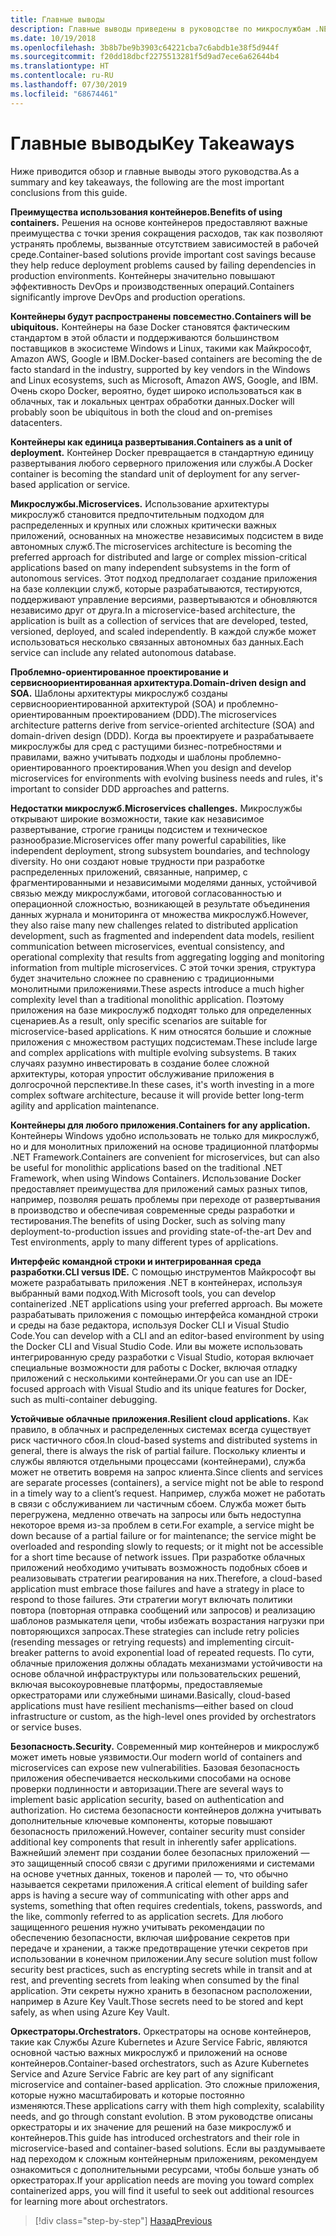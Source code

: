 ```yaml
---
title: Главные выводы
description: Главные выводы приведены в руководстве по микрослужбам .NET, где описана архитектура контейнерных приложений .NET. Там вы можете ознакомиться с общими проблемами, связанными с использованием архитектуры микрослужб, включая преимущества и недостатки, шаблоны проектирования и разработки DDD, а также вопросы обеспечения устойчивости, безопасности и использования оркестраторов.
ms.date: 10/19/2018
ms.openlocfilehash: 3b8b7be9b3903c64221cba7c6abdb1e38f5d944f
ms.sourcegitcommit: f20dd18dbcf2275513281f5d9ad7ece6a62644b4
ms.translationtype: HT
ms.contentlocale: ru-RU
ms.lasthandoff: 07/30/2019
ms.locfileid: "68674461"
---
```

# <a name="key-takeaways"></a><span data-ttu-id="35208-103">Главные выводы</span><span class="sxs-lookup"><span data-stu-id="35208-103">Key Takeaways</span></span>

<span data-ttu-id="35208-104">Ниже приводится обзор и главные выводы этого руководства.</span><span class="sxs-lookup"><span data-stu-id="35208-104">As a summary and key takeaways, the following are the most important conclusions from this guide.</span></span>

<span data-ttu-id="35208-105">**Преимущества использования контейнеров.**</span><span class="sxs-lookup"><span data-stu-id="35208-105">**Benefits of using containers.**</span></span> <span data-ttu-id="35208-106">Решения на основе контейнеров предоставляют важные преимущества с точки зрения сокращения расходов, так как позволяют устранять проблемы, вызванные отсутствием зависимостей в рабочей среде.</span><span class="sxs-lookup"><span data-stu-id="35208-106">Container-based solutions provide important cost savings because they help reduce deployment problems caused by failing dependencies in production environments.</span></span> <span data-ttu-id="35208-107">Контейнеры значительно повышают эффективность DevOps и производственных операций.</span><span class="sxs-lookup"><span data-stu-id="35208-107">Containers significantly improve DevOps and production operations.</span></span>

<span data-ttu-id="35208-108">**Контейнеры будут распространены повсеместно.**</span><span class="sxs-lookup"><span data-stu-id="35208-108">**Containers will be ubiquitous.**</span></span> <span data-ttu-id="35208-109">Контейнеры на базе Docker становятся фактическим стандартом в этой области и поддерживаются большинством поставщиков в экосистеме Windows и Linux, такими как Майкрософт, Amazon AWS, Google и IBM.</span><span class="sxs-lookup"><span data-stu-id="35208-109">Docker-based containers are becoming the de facto standard in the industry, supported by key vendors in the Windows and Linux ecosystems, such as Microsoft, Amazon AWS, Google, and IBM.</span></span> <span data-ttu-id="35208-110">Очень скоро Docker, вероятно, будет широко использоваться как в облачных, так и локальных центрах обработки данных.</span><span class="sxs-lookup"><span data-stu-id="35208-110">Docker will probably soon be ubiquitous in both the cloud and on-premises datacenters.</span></span>

<span data-ttu-id="35208-111">**Контейнеры как единица развертывания.**</span><span class="sxs-lookup"><span data-stu-id="35208-111">**Containers as a unit of deployment.**</span></span> <span data-ttu-id="35208-112">Контейнер Docker превращается в стандартную единицу развертывания любого серверного приложения или службы.</span><span class="sxs-lookup"><span data-stu-id="35208-112">A Docker container is becoming the standard unit of deployment for any server-based application or service.</span></span>

<span data-ttu-id="35208-113">**Микрослужбы.**</span><span class="sxs-lookup"><span data-stu-id="35208-113">**Microservices.**</span></span> <span data-ttu-id="35208-114">Использование архитектуры микрослужб становится предпочтительным подходом для распределенных и крупных или сложных критически важных приложений, основанных на множестве независимых подсистем в виде автономных служб.</span><span class="sxs-lookup"><span data-stu-id="35208-114">The microservices architecture is becoming the preferred approach for distributed and large or complex mission-critical applications based on many independent subsystems in the form of autonomous services.</span></span> <span data-ttu-id="35208-115">Этот подход предполагает создание приложения на базе коллекции служб, которые разрабатываются, тестируются, поддерживают управление версиями, развертываются и обновляются независимо друг от друга.</span><span class="sxs-lookup"><span data-stu-id="35208-115">In a microservice-based architecture, the application is built as a collection of services that are developed, tested, versioned, deployed, and scaled independently.</span></span> <span data-ttu-id="35208-116">В каждой службе может использоваться несколько связанных автономных баз данных.</span><span class="sxs-lookup"><span data-stu-id="35208-116">Each service can include any related autonomous database.</span></span>

<span data-ttu-id="35208-117">**Проблемно-ориентированное проектирование и сервисноориентированная архитектура.**</span><span class="sxs-lookup"><span data-stu-id="35208-117">**Domain-driven design and SOA.**</span></span> <span data-ttu-id="35208-118">Шаблоны архитектуры микрослужб созданы сервисноориентированной архитектурой (SOA) и проблемно-ориентированным проектированием (DDD).</span><span class="sxs-lookup"><span data-stu-id="35208-118">The microservices architecture patterns derive from service-oriented architecture (SOA) and domain-driven design (DDD).</span></span> <span data-ttu-id="35208-119">Когда вы проектируете и разрабатываете микрослужбы для сред с растущими бизнес-потребностями и правилами, важно учитывать подходы и шаблоны проблемно-ориентированного проектирования.</span><span class="sxs-lookup"><span data-stu-id="35208-119">When you design and develop microservices for environments with evolving business needs and rules, it's important to consider DDD approaches and patterns.</span></span>

<span data-ttu-id="35208-120">**Недостатки микрослужб.**</span><span class="sxs-lookup"><span data-stu-id="35208-120">**Microservices challenges.**</span></span> <span data-ttu-id="35208-121">Микрослужбы открывают широкие возможности, такие как независимое развертывание, строгие границы подсистем и техническое разнообразие.</span><span class="sxs-lookup"><span data-stu-id="35208-121">Microservices offer many powerful capabilities, like independent deployment, strong subsystem boundaries, and technology diversity.</span></span> <span data-ttu-id="35208-122">Но они создают новые трудности при разработке распределенных приложений, связанные, например, с фрагментированными и независимыми моделями данных, устойчивой связью между микрослужбами, итоговой согласованностью и операционной сложностью, возникающей в результате объединения данных журнала и мониторинга от множества микрослужб.</span><span class="sxs-lookup"><span data-stu-id="35208-122">However, they also raise many new challenges related to distributed application development, such as fragmented and independent data models, resilient communication between microservices, eventual consistency, and operational complexity that results from aggregating logging and monitoring information from multiple microservices.</span></span> <span data-ttu-id="35208-123">С этой точки зрения, структура будет значительно сложнее по сравнению с традиционными монолитными приложениями.</span><span class="sxs-lookup"><span data-stu-id="35208-123">These aspects introduce a much higher complexity level than a traditional monolithic application.</span></span> <span data-ttu-id="35208-124">Поэтому приложения на базе микрослужб подходят только для определенных сценариев.</span><span class="sxs-lookup"><span data-stu-id="35208-124">As a result, only specific scenarios are suitable for microservice-based applications.</span></span> <span data-ttu-id="35208-125">К ним относятся большие и сложные приложения с множеством растущих подсистемам.</span><span class="sxs-lookup"><span data-stu-id="35208-125">These include large and complex applications with multiple evolving subsystems.</span></span> <span data-ttu-id="35208-126">В таких случаях разумно инвестировать в создание более сложной архитектуры, которая упростит обслуживание приложения в долгосрочной перспективе.</span><span class="sxs-lookup"><span data-stu-id="35208-126">In these cases, it's worth investing in a more complex software architecture, because it will provide better long-term agility and application maintenance.</span></span>

<span data-ttu-id="35208-127">**Контейнеры для любого приложения.**</span><span class="sxs-lookup"><span data-stu-id="35208-127">**Containers for any application.**</span></span> <span data-ttu-id="35208-128">Контейнеры Windows удобно использовать не только для микрослужб, но и для монолитных приложений на основе традиционной платформы .NET Framework.</span><span class="sxs-lookup"><span data-stu-id="35208-128">Containers are convenient for microservices, but can also be useful for monolithic applications based on the traditional .NET Framework, when using Windows Containers.</span></span> <span data-ttu-id="35208-129">Использование Docker предоставляет преимущества для приложений самых разных типов, например, позволяя решать проблемы при переходе от развертывания в производство и обеспечивая современные среды разработки и тестирования.</span><span class="sxs-lookup"><span data-stu-id="35208-129">The benefits of using Docker, such as solving many deployment-to-production issues and providing state-of-the-art Dev and Test environments, apply to many different types of applications.</span></span>

<span data-ttu-id="35208-130">**Интерфейс командной строки и интегрированная среда разработки.**</span><span class="sxs-lookup"><span data-stu-id="35208-130">**CLI versus IDE.**</span></span> <span data-ttu-id="35208-131">С помощью инструментов Майкрософт вы можете разрабатывать приложения .NET в контейнерах, используя выбранный вами подход.</span><span class="sxs-lookup"><span data-stu-id="35208-131">With Microsoft tools, you can develop containerized .NET applications using your preferred approach.</span></span> <span data-ttu-id="35208-132">Вы можете разрабатывать приложения с помощью интерфейса командной строки и среды на базе редактора, используя Docker CLI и Visual Studio Code.</span><span class="sxs-lookup"><span data-stu-id="35208-132">You can develop with a CLI and an editor-based environment by using the Docker CLI and Visual Studio Code.</span></span> <span data-ttu-id="35208-133">Или вы можете использовать интегрированную среду разработки с Visual Studio, которая включает специальные возможности для работы с Docker, включая отладку приложений с несколькими контейнерами.</span><span class="sxs-lookup"><span data-stu-id="35208-133">Or you can use an IDE-focused approach with Visual Studio and its unique features for Docker, such as multi-container debugging.</span></span>

<span data-ttu-id="35208-134">**Устойчивые облачные приложения.**</span><span class="sxs-lookup"><span data-stu-id="35208-134">**Resilient cloud applications.**</span></span> <span data-ttu-id="35208-135">Как правило, в облачных и распределенных системах всегда существует риск частичного сбоя.</span><span class="sxs-lookup"><span data-stu-id="35208-135">In cloud-based systems and distributed systems in general, there is always the risk of partial failure.</span></span> <span data-ttu-id="35208-136">Поскольку клиенты и службы являются отдельными процессами (контейнерами), служба может не ответить вовремя на запрос клиента.</span><span class="sxs-lookup"><span data-stu-id="35208-136">Since clients and services are separate processes (containers), a service might not be able to respond in a timely way to a client’s request.</span></span> <span data-ttu-id="35208-137">Например, служба может не работать в связи с обслуживанием ли частичным сбоем. Служба может быть перегружена, медленно отвечать на запросы или быть недоступна некоторое время из-за проблем в сети.</span><span class="sxs-lookup"><span data-stu-id="35208-137">For example, a service might be down because of a partial failure or for maintenance; the service might be overloaded and responding slowly to requests; or it might not be accessible for a short time because of network issues.</span></span> <span data-ttu-id="35208-138">При разработке облачных приложений необходимо учитывать возможность подобных сбоев и реализовывать стратегии реагирования на них.</span><span class="sxs-lookup"><span data-stu-id="35208-138">Therefore, a cloud-based application must embrace those failures and have a strategy in place to respond to those failures.</span></span> <span data-ttu-id="35208-139">Эти стратегии могут включать политики повтора (повторная отправка сообщений или запросов) и реализацию шаблонов размыкателя цепи, чтобы избежать возрастания нагрузки при повторяющихся запросах.</span><span class="sxs-lookup"><span data-stu-id="35208-139">These strategies can include retry policies (resending messages or retrying requests) and implementing circuit-breaker patterns to avoid exponential load of repeated requests.</span></span> <span data-ttu-id="35208-140">По сути, облачные приложения должны обладать механизмами устойчивости на основе облачной инфраструктуры или пользовательских решений, включая высокоуровневые платформы, предоставляемые оркестраторами или служебными шинами.</span><span class="sxs-lookup"><span data-stu-id="35208-140">Basically, cloud-based applications must have resilient mechanisms—either based on cloud infrastructure or custom, as the high-level ones provided by  orchestrators or service buses.</span></span>

<span data-ttu-id="35208-141">**Безопасность.**</span><span class="sxs-lookup"><span data-stu-id="35208-141">**Security.**</span></span> <span data-ttu-id="35208-142">Современный мир контейнеров и микрослужб может иметь новые уязвимости.</span><span class="sxs-lookup"><span data-stu-id="35208-142">Our modern world of containers and microservices can expose new vulnerabilities.</span></span> <span data-ttu-id="35208-143">Базовая безопасность приложения обеспечивается несколькими способами на основе проверки подлинности и авторизации.</span><span class="sxs-lookup"><span data-stu-id="35208-143">There are several ways to implement basic application security, based on authentication and authorization.</span></span> <span data-ttu-id="35208-144">Но система безопасности контейнеров должна учитывать дополнительные ключевые компоненты, которые повышают безопасность приложений.</span><span class="sxs-lookup"><span data-stu-id="35208-144">However, container security must consider additional key components that result in inherently safer applications.</span></span> <span data-ttu-id="35208-145">Важнейший элемент при создании более безопасных приложений — это защищенный способ связи с другими приложениями и системами на основе учетных данных, токенов и паролей — то, что обычно называется секретами приложения.</span><span class="sxs-lookup"><span data-stu-id="35208-145">A critical element of building safer apps is having a secure way of communicating with other apps and systems, something that often requires credentials, tokens, passwords, and the like, commonly referred to as application secrets.</span></span> <span data-ttu-id="35208-146">Для любого защищенного решения нужно учитывать рекомендации по обеспечению безопасности, включая шифрование секретов при передаче и хранении, а также предотвращение утечки секретов при использовании в конечном приложении.</span><span class="sxs-lookup"><span data-stu-id="35208-146">Any secure solution must follow security best practices, such as encrypting secrets while in transit and at rest, and preventing secrets from leaking when consumed by the final application.</span></span> <span data-ttu-id="35208-147">Эти секреты нужно хранить в безопасном расположении, например в Azure Key Vault.</span><span class="sxs-lookup"><span data-stu-id="35208-147">Those secrets need to be stored and kept safely, as when using Azure Key Vault.</span></span>

<span data-ttu-id="35208-148">**Оркестраторы.**</span><span class="sxs-lookup"><span data-stu-id="35208-148">**Orchestrators.**</span></span> <span data-ttu-id="35208-149">Оркестраторы на основе контейнеров, такие как Службы Azure Kubernetes и Azure Service Fabric, являются основной частью важных микрослужб и приложений на основе контейнеров.</span><span class="sxs-lookup"><span data-stu-id="35208-149">Container-based orchestrators, such as Azure Kubernetes Service and Azure Service Fabric are key part of any significant microservice and container-based application.</span></span> <span data-ttu-id="35208-150">Это сложные приложения, которые нужно масштабировать и которые постоянно изменяются.</span><span class="sxs-lookup"><span data-stu-id="35208-150">These applications carry with them high complexity, scalability needs, and go through constant evolution.</span></span> <span data-ttu-id="35208-151">В этом руководстве описаны оркестраторы и их значение для решений на базе микрослужб и контейнеров.</span><span class="sxs-lookup"><span data-stu-id="35208-151">This guide has introduced orchestrators and their role in microservice-based and container-based solutions.</span></span> <span data-ttu-id="35208-152">Если вы раздумываете над переходом к сложным контейнерным приложениям, рекомендуем ознакомиться с дополнительными ресурсами, чтобы больше узнать об оркестраторах.</span><span class="sxs-lookup"><span data-stu-id="35208-152">If your application needs are moving you toward complex containerized apps, you will find it useful to seek out additional resources for learning more about orchestrators.</span></span>

>[!div class="step-by-step"]
>[<span data-ttu-id="35208-153">Назад</span><span class="sxs-lookup"><span data-stu-id="35208-153">Previous</span></span>](secure-net-microservices-web-applications/azure-key-vault-protects-secrets.md)
